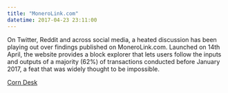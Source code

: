 ```yaml
---
title: "MoneroLink.com"
datetime: 2017-04-23 23:11:00
---
```


On Twitter, Reddit and across social media, a heated discussion has been playing out over findings published on MoneroLink.com. Launched on 14th April, the website provides a block explorer that lets users follow the inputs and outputs of a majority (62%) of transactions conducted before January 2017, a feat that was widely thought to be impossible.

[Corn Desk](http://www.coindesk.com/monero-link-transactions-debate/)